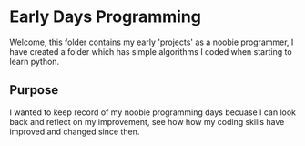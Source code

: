 # Early Days Programming

Welcome, this folder contains my early 'projects' as a noobie programmer, I have created a folder which has simple algorithms I coded when starting to learn python.

## Purpose

I wanted to keep record of my noobie programming days becuase I can look back and reflect on my improvement, see how how my coding skills have improved and changed since then.
